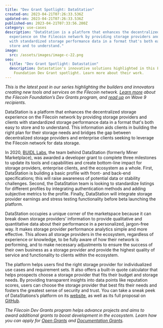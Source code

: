 ```yaml
---
title: "Dev Grant Spotlight: DataStation"
created-on: 2023-04-21T07:26:33.536Z
updated-on: 2023-04-21T07:26:33.536Z
published-on: 2023-04-21T07:33:56.200Z
category: use-cases
description: "DataStation is a platform that enhances the decentralized storage
  experience on the Filecoin network by providing storage providers and clients
  with standardized storage performance data in a format that's both easy to
  store and to understand."
image:
  src: /assets/images/image-c-22.png
seo:
  title: "Dev Grant Spotlight: Datastation"
  description: Datastation's innovative solutions highlighted in this Filecoin
    Foundation Dev Grant spotlight. Learn more about their work.
---
```


_This is the latest post in our series highlighting the builders and innovators creating new tools and services on the Filecoin network._ [_Learn more_](https://grants.filecoin.io/) _about the Filecoin Foundation’s Dev Grants program, and_ [_read up_](https://filecoinfoundation.medium.com/new-wave-9-developer-grant-recipients-d3f92868ba1f) _on Wave 9 recipients._

DataStation is a platform that enhances the decentralized storage experience on the Filecoin network by providing storage providers and clients with standardized storage performance data in a format that's both easy to store and to understand. This information aids clients in building the right plan for their storage needs and bridges the gap between decentralized storage providers and enterprise clients seeking to leverage the Filecoin network for data storage.

In 2020, [BUIDL Labs](https://buidllabs.io/), the team behind DataStation (formerly Miner Marketplace), was awarded a developer grant to complete three milestones to update its tools and capabilities and create bottom-line impact for storage providers, enterprise clients, and the ecosystem as a whole. First, DataStation is building a basic profile with front- and back-end specifications; this will raise awareness of potential data or stability challenges. Second, the DataStation team is looking to standardize listings for different profiles by integrating authentication methods and adding subjective metrics to the profile. Finally, DataStation will integrate storage provider earnings and stress testing functionality before beta launching the platform.

DataStation occupies a unique corner of the marketspace because it can break down storage providers’ information to provide qualitative and quantitative data about their performance in a personalized, jargon-free way. It makes storage provider performance analytics simple and more effective. This allows all storage providers in the ecosystem, regardless of experience or knowledge, to be fully aware of how their network is performing, and to make necessary adjustments to ensure the success of their own business as a storage provider and provide the highest quality of service and functionality to clients within the ecosystem.

The platform helps users find the right storage provider for individualized use cases and requirement sets. It also offers a built-in quote calculator that helps prospects choose a storage provider that fits their budget and storage needs. By providing transparent insights into data points like reputation scores, users can choose the storage provider that best fits their needs and fosters the greatest sense of security and trust. You can take a sneak peek of DataStations’s platform on its [website](https://medium.com/buidl-labs/datastation-enhancing-the-experience-of-decentralised-storage-on-filecoin-79e8807b854d), as well as its full proposal on [GitHub](https://github.com/filecoin-project/devgrants/blob/8d801d378e4dc7231792f958e7b077a8519452ad/open-grant-proposals/open-miner-marketplace.md).

_The Filecoin Dev Grants program helps advance projects and aims to award additional grants to boost development in the ecosystem. Learn how you can apply for [Open Grants](https://github.com/filecoin-project/devgrants/blob/master/Program%20Resources/Open%20Grants%20README.md) and [Documentation Grants](https://github.com/filecoin-project/devgrants/blob/master/Program%20Resources/Documentation%20Enhancement%20Grants%20README.md)._

